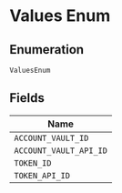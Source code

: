 
# Values Enum

## Enumeration

`ValuesEnum`

## Fields

| Name |
|  --- |
| `ACCOUNT_VAULT_ID` |
| `ACCOUNT_VAULT_API_ID` |
| `TOKEN_ID` |
| `TOKEN_API_ID` |

